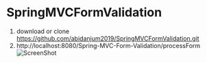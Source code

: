 # SpringMVCFormValidation

1. download or clone https://github.com/abidanjum2019/SpringMVCFormValidation.git
2. http://localhost:8080/Spring-MVC-Form-Validation/processForm
![ScreenShot](https://{https://github.com/abidanjum2019/SpringMVCFormValidation/blob/master/register.png})

